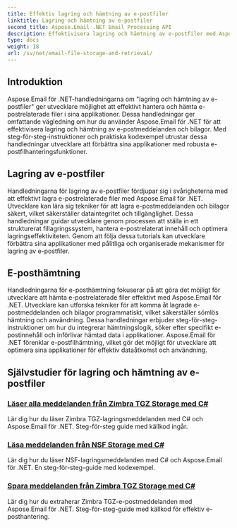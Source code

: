 ```yaml
---
title: Effektiv lagring och hämtning av e-postfiler
linktitle: Lagring och hämtning av e-postfiler
second_title: Aspose.Email .NET Email Processing API
description: Effektivisera lagring och hämtning av e-postfiler med Aspose.Email för .NET tutorials. Lär dig att hantera och komma åt e-postmeddelanden och bilagor programmatiskt.
type: docs
weight: 18
url: /sv/net/email-file-storage-and-retrieval/
---
```


## Introduktion

Aspose.Email för .NET-handledningarna om "lagring och hämtning av e-postfiler" ger utvecklare möjlighet att effektivt hantera och hämta e-postrelaterade filer i sina applikationer. Dessa handledningar ger omfattande vägledning om hur du använder Aspose.Email för .NET för att effektivisera lagring och hämtning av e-postmeddelanden och bilagor. Med steg-för-steg-instruktioner och praktiska kodexempel utrustar dessa handledningar utvecklare att förbättra sina applikationer med robusta e-postfilhanteringsfunktioner.

## Lagring av e-postfiler

Handledningarna för lagring av e-postfiler fördjupar sig i svårigheterna med att effektivt lagra e-postrelaterade filer med Aspose.Email för .NET. Utvecklare kan lära sig tekniker för att lagra e-postmeddelanden och bilagor säkert, vilket säkerställer dataintegritet och tillgänglighet. Dessa handledningar guidar utvecklare genom processen att ställa in ett strukturerat fillagringssystem, hantera e-postrelaterat innehåll och optimera lagringseffektiviteten. Genom att följa dessa tutorials kan utvecklare förbättra sina applikationer med pålitliga och organiserade mekanismer för lagring av e-postfiler.

## E-posthämtning

Handledningarna för e-posthämtning fokuserar på att göra det möjligt för utvecklare att hämta e-postrelaterade filer effektivt med Aspose.Email för .NET. Utvecklare kan utforska tekniker för att komma åt lagrade e-postmeddelanden och bilagor programmatiskt, vilket säkerställer sömlös hämtning och användning. Dessa handledningar erbjuder steg-för-steg-instruktioner om hur du integrerar hämtningslogik, söker efter specifikt e-postinnehåll och införlivar hämtad data i applikationer. Aspose.Email för .NET förenklar e-postfilhämtning, vilket gör det möjligt för utvecklare att optimera sina applikationer för effektiv dataåtkomst och användning.

## Självstudier för lagring och hämtning av e-postfiler
### [Läser alla meddelanden från Zimbra TGZ Storage med C#](./reading-all-messages-from-zimbra-tgz-storage-with-csharp/)
Lär dig hur du läser Zimbra TGZ-lagringsmeddelanden med C# och Aspose.Email för .NET. Steg-för-steg guide med källkod ingår.
### [Läsa meddelanden från NSF Storage med C#](./reading-messages-from-nsf-storage-using-csharp/)
Lär dig hur du läser NSF-lagringsmeddelanden med C# och Aspose.Email för .NET. En steg-för-steg-guide med kodexempel.
### [Spara meddelanden från Zimbra TGZ Storage med C#](./saving-messages-from-zimbra-tgz-storage-with-csharp/)
Lär dig hur du extraherar Zimbra TGZ-e-postmeddelanden med Aspose.Email för .NET. Steg-för-steg-guide med källkod för effektiv e-posthantering.